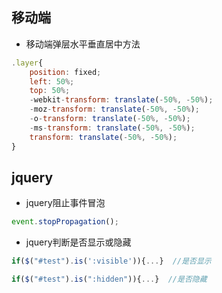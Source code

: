## 移动端

* 移动端弹层水平垂直居中方法

```javascript
.layer{
    position: fixed;
    left: 50%;
    top: 50%;
    -webkit-transform: translate(-50%, -50%);
    -moz-transform: translate(-50%, -50%);
    -o-transform: translate(-50%, -50%);
    -ms-transform: translate(-50%, -50%);
    transform: translate(-50%, -50%);
}
```

## jquery

* jquery阻止事件冒泡

```javascript
event.stopPropagation();
```

* jquery判断是否显示或隐藏

```javascript
if($("#test").is(':visible')){...}  //是否显示

if($("#test").is(":hidden")){...}  //是否隐藏
```

